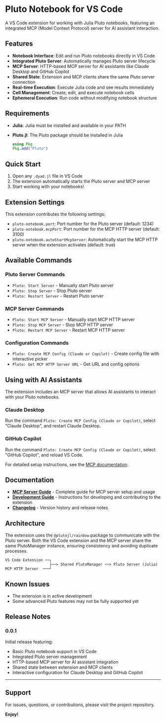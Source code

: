 # Pluto Notebook for VS Code

A VS Code extension for working with Julia Pluto notebooks, featuring an integrated MCP (Model Context Protocol) server for AI assistant interaction.

## Features

- **Notebook Interface**: Edit and run Pluto notebooks directly in VS Code
- **Integrated Pluto Server**: Automatically manages Pluto server lifecycle
- **MCP Server**: HTTP-based MCP server for AI assistants like Claude Desktop and GitHub Copilot
- **Shared State**: Extension and MCP clients share the same Pluto server connection
- **Real-time Execution**: Execute Julia code and see results immediately
- **Cell Management**: Create, edit, and execute notebook cells
- **Ephemeral Execution**: Run code without modifying notebook structure

## Requirements

- **Julia**: Julia must be installed and available in your PATH
- **Pluto.jl**: The Pluto package should be installed in Julia

  ```julia
  using Pkg
  Pkg.add("Pluto")
  ```

## Quick Start

1. Open any `.dyad.jl` file in VS Code
2. The extension automatically starts the Pluto server and MCP server
3. Start working with your notebooks!

## Extension Settings

This extension contributes the following settings:

- `pluto-notebook.port`: Port number for the Pluto server (default: 1234)
- `pluto-notebook.mcpPort`: Port number for the MCP HTTP server (default: 3100)
- `pluto-notebook.autoStartMcpServer`: Automatically start the MCP HTTP server when the extension activates (default: true)

## Available Commands

### Pluto Server Commands

- `Pluto: Start Server` - Manually start Pluto server
- `Pluto: Stop Server` - Stop Pluto server
- `Pluto: Restart Server` - Restart Pluto server

### MCP Server Commands

- `Pluto: Start MCP Server` - Manually start MCP HTTP server
- `Pluto: Stop MCP Server` - Stop MCP HTTP server
- `Pluto: Restart MCP Server` - Restart MCP HTTP server

### Configuration Commands

- `Pluto: Create MCP Config (Claude or Copilot)` - Create config file with interactive picker
- `Pluto: Get MCP HTTP Server URL` - Get URL and config options

## Using with AI Assistants

The extension includes an MCP server that allows AI assistants to interact with your Pluto notebooks.

### Claude Desktop

Run the command `Pluto: Create MCP Config (Claude or Copilot)`, select "Claude Desktop", and restart Claude Desktop.

### GitHub Copilot

Run the command `Pluto: Create MCP Config (Claude or Copilot)`, select "GitHub Copilot", and reload VS Code.

For detailed setup instructions, see the [MCP documentation](docs/MCP.md).

## Documentation

- **[MCP Server Guide](docs/MCP.md)** - Complete guide for MCP server setup and usage
- **[Development Guide](docs/CLAUDE.md)** - Instructions for developing and contributing to the extension
- **[Changelog](docs/CHANGELOG.md)** - Version history and release notes

## Architecture

The extension uses the `@plutojl/rainbow` package to communicate with the Pluto server. Both the VS Code extension and the MCP server share the same PlutoManager instance, ensuring consistency and avoiding duplicate processes.

```
VS Code Extension ──┐
                    ├──> Shared PlutoManager ──> Pluto Server (Julia)
MCP HTTP Server  ───┘
```

## Known Issues

- The extension is in active development
- Some advanced Pluto features may not be fully supported yet

## Release Notes

### 0.0.1

Initial release featuring:

- Basic Pluto notebook support in VS Code
- Integrated Pluto server management
- HTTP-based MCP server for AI assistant integration
- Shared state between extension and MCP clients
- Interactive configuration for Claude Desktop and GitHub Copilot

---

## Support

For issues, questions, or contributions, please visit the project repository.

**Enjoy!**
